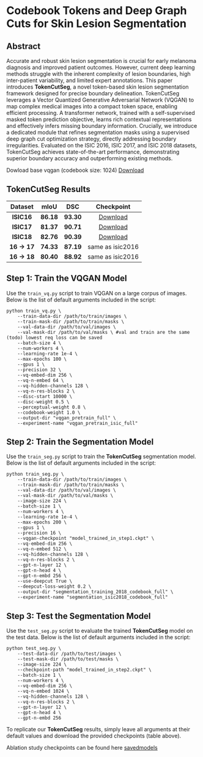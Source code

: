 # Codebook Tokens and Deep Graph Cuts for Skin Lesion Segmentation

## Abstract
Accurate and robust skin lesion segmentation is crucial for early melanoma diagnosis and improved patient outcomes. However, current deep learning methods struggle with the inherent complexity of lesion boundaries, high inter-patient variability, and limited expert annotations. This paper introduces **TokenCutSeg**, a novel token-based skin lesion segmentation framework designed for precise boundary delineation. TokenCutSeg leverages a Vector Quantized Generative Adversarial Network (VQGAN) to map complex medical images into a compact token space, enabling efficient processing. A transformer network, trained with a self-supervised masked token prediction objective, learns rich contextual representations and effectively infers missing boundary information. Crucially, we introduce a dedicated module that refines segmentation masks using a supervised deep graph cut optimization strategy, directly addressing boundary irregularities. Evaluated on the ISIC 2016, ISIC 2017, and ISIC 2018 datasets, TokenCutSeg achieves state-of-the-art performance, demonstrating superior boundary accuracy and outperforming existing methods.



Dowload base vqgan (codebook size: 1024) [Download](https://drive.google.com/file/d/1QioCFnoYvtsq0XRXu_Xkyz6hwnDV7PVY/view?usp=drive_link)


## TokenCutSeg Results


| **Dataset** | **mIoU** | **DSC** | **Checkpoint**               |
|:-----------:|:-------:|:-------:|:----------------------------:|
| **ISIC16**  | **86.18** | **93.30** | [Download](https://drive.google.com/file/d/1WJZynHSSCl8yCh9Vf3-dogPHfixZ5Wa1/view?usp=drive_link)       |
| **ISIC17**  | **81.37** | **90.71** | [Download](https://drive.google.com/file/d/1lb7oPumyzE9mmrg6YApeJ-dTXU0vMK67/view?usp=drive_link)      |
| **ISIC18**  | **82.76** | **90.39** | [Download](https://drive.google.com/file/d/1WJZynHSSCl8yCh9Vf3-dogPHfixZ5Wa1/view?usp=drive_link)     |
| **16 → 17** | **74.33** | **87.19** | same as isic2016     |
| **16 → 18** | **80.40** | **88.92** | same as isic2016     |


## Step 1: Train the VQGAN Model

Use the `train_vq.py` script to train VQGAN on a large corpus of images. Below is the list of default arguments included in the script:

```
python train_vq.py \
    --train-data-dir /path/to/train/images \
    --train-mask-dir /path/to/train/masks \
    --val-data-dir /path/to/val/images \
    --val-mask-dir /path/to/val/masks \ #val and train are the same (todo) lowest req loss can be saved
    --batch-size 4 \
    --num-workers 4 \
    --learning-rate 1e-4 \
    --max-epochs 100 \
    --gpus 1 \
    --precision 32 \
    --vq-embed-dim 256 \
    --vq-n-embed 64 \
    --vq-hidden-channels 128 \
    --vq-n-res-blocks 2 \
    --disc-start 10000 \
    --disc-weight 0.5 \
    --perceptual-weight 0.8 \
    --codebook-weight 1.0 \
    --output-dir "vqgan_pretrain_full" \
    --experiment-name "vqgan_pretrain_isic_full"

```

## Step 2: Train the Segmentation Model

Use the `train_seg.py` script to train the **TokenCutSeg** segmentation model. Below is the list of default arguments included in the script:

```
python train_seg.py \
    --train-data-dir /path/to/train/images \
    --train-mask-dir /path/to/train/masks \
    --val-data-dir /path/to/val/images \
    --val-mask-dir /path/to/val/masks \
    --image-size 224 \
    --batch-size 1 \
    --num-workers 4 \
    --learning-rate 1e-4 \
    --max-epochs 200 \
    --gpus 1 \
    --precision 16 \
    --vqgan-checkpoint "model_trained_in_step1.ckpt" \
    --vq-embed-dim 256 \
    --vq-n-embed 512 \
    --vq-hidden-channels 128 \
    --vq-n-res-blocks 2 \
    --gpt-n-layer 12 \
    --gpt-n-head 4 \
    --gpt-n-embd 256 \
    --use-deepcut True \
    --deepcut-loss-weight 0.2 \
    --output-dir "segmentation_training_2018_codebook_full" \
    --experiment-name "segmentation_isic2018_codebook_full"

```

## Step 3: Test the Segmentation Model

Use the `test_seg.py` script to evaluate the trained **TokenCutSeg** model on the test data. Below is the list of default arguments included in the script:

```
python test_seg.py \
    --test-data-dir /path/to/test/images \
    --test-mask-dir /path/to/test/masks \
    --image-size 224 \
    --checkpoint-path "model_trained_in_step2.ckpt" \
    --batch-size 1 \
    --num-workers 4 \
    --vq-embed-dim 256 \
    --vq-n-embed 1024 \
    --vq-hidden-channels 128 \
    --vq-n-res-blocks 2 \
    --gpt-n-layer 12 \
    --gpt-n-head 4 \
    --gpt-n-embd 256

```

To replicate our **TokenCutSeg** results, simply leave all arguments at their default values and download the provided checkpoints (table above).


Ablation study checkpoints can be found here [savedmodels](https://drive.google.com/drive/folders/11_9iTLvHM3vQkgAyU871yUZ1fHzhh-Aw?usp=drive_link)
